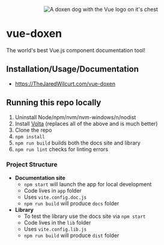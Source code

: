 <p align="center"><img alt="A doxen dog with the Vue logo on it's chest" src="https://github.com/TheJaredWilcurt/vue-doxen/assets/4629794/dee9d79c-692e-4aaf-96c6-768c3e918120"></p>


# vue-doxen

The world's best Vue.js component documentation tool!


## Installation/Usage/Documentation

* https://TheJaredWilcurt.com/vue-doxen


## Running this repo locally

1. Uninstall Node/npm/nvm/nvm-windows/n/nodist
1. Install [Volta](https://volta.sh) (replaces all of the above and is much better)
1. Clone the repo
1. `npm install`
1. `npm run build` builds both the docs site and library
1. `npm run lint` checks for linting errors


### Project Structure

* **Documentation site**
  * `npm start` will launch the app for local development
  * Code lives in `app` folder
  * Uses `vite.config.doc.js`
  * `npm run build` will produce `docs` folder
* **Library**
  * To test the library use the docs site via `npm start`
  * Code lives in the `lib` folder
  * Uses `vite.config.lib.js`
  * `npm run build` will produce `dist` folder
